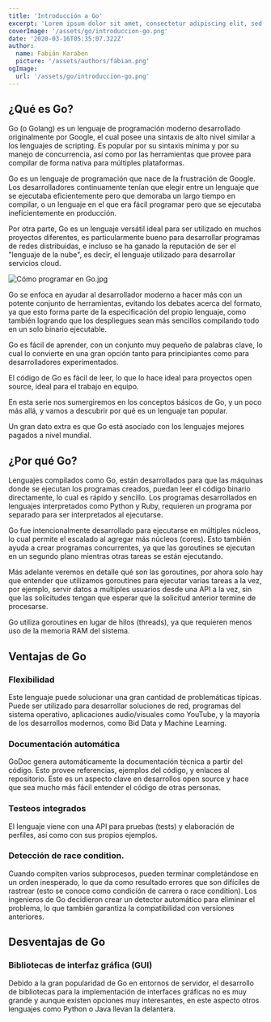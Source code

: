 ```yaml
---
title: 'Introducción a Go'
excerpt: 'Lorem ipsum dolor sit amet, consectetur adipiscing elit, sed do eiusmod tempor incididunt ut labore et dolore magna aliqua. Praesent elementum facilisis leo vel fringilla est ullamcorper eget. At imperdiet dui accumsan sit amet nulla facilities morbi tempus.'
coverImage: '/assets/go/introduccion-go.png'
date: '2020-03-16T05:35:07.322Z'
author:
  name: Fabián Karaben
  picture: '/assets/authors/fabian.png'
ogImage:
  url: '/assets/go/introduccion-go.png'
---
```


## ¿Qué es Go?

Go (o Golang) es un lenguaje de programación moderno desarrollado originalmente por Google, el cual posee una sintaxis de alto nivel similar a los lenguajes de scripting. Es popular por su sintaxis mínima y por su manejo de concurrencia, así como por las herramientas que provee para compilar de forma nativa para múltiples plataformas.

Go es un lenguaje de programación que nace de la frustración de Google. Los desarrolladores continuamente tenían que elegir entre un lenguaje que se ejecutaba eficientemente pero que demoraba un largo tiempo en compilar, o un lenguaje en el que era fácil programar pero que se ejecutaba ineficientemente en producción.

Por otra parte, Go es un lenguaje versátil ideal para ser utilizado en muchos proyectos diferentes, es particularmente bueno para desarrollar programas de redes distribuidas, e incluso se ha ganado la reputación de ser el "lenguaje de la nube", es decir, el lenguaje utilizado para desarrollar servicios cloud.

![Cómo programar en Go.jpg](https://cdn.hashnode.com/res/hashnode/image/upload/v1639307256505/Zt-e7E8rG.jpeg)

Go se enfoca en ayudar al desarrollador moderno a hacer más con un potente conjunto de herramientas, evitando los debates acerca del formato, ya que esto forma parte de la especificación del propio lenguaje, como también logrando que los despliegues sean más sencillos compilando todo en un solo binario ejecutable.

Go es fácil de aprender, con un conjunto muy pequeño de palabras clave, lo cual lo convierte en una gran opción tanto para principiantes como para desarrolladores experimentados.

El código de Go es fácil de leer, lo que lo hace ideal para proyectos open source, ideal para el trabajo en equipo.

En esta serie nos sumergiremos en los conceptos básicos de Go, y un poco más allá, y vamos a descubrir por qué es un lenguaje tan popular.

Un gran dato extra es que Go está asociado con los lenguajes mejores pagados a nivel mundial.

## ¿Por qué Go?

Lenguajes compilados como Go, están desarrollados para que las máquinas donde se ejecutan los programas creados, puedan leer el código binario directamente, lo cual es rápido y sencillo. Los programas desarrollados en lenguajes interpretados como Python y Ruby, requieren un programa por separado para ser interpretados al ejecutarse.

Go fue intencionalmente desarrollado para ejecutarse en múltiples núcleos, lo cual permite el escalado al agregar más núcleos (cores). Esto también ayuda a crear programas concurrentes, ya que las goroutines se ejecutan en un segundo plano mientras otras tareas se están ejecutando.

Más adelante veremos en detalle qué son las goroutines, por ahora solo hay que entender que utilizamos goroutines para ejecutar varias tareas a la vez, por ejemplo, servir datos a múltiples usuarios desde una API a la vez, sin que las solicitudes tengan que esperar que la solicitud anterior termine de procesarse.

Go utiliza goroutines en lugar de hilos (threads), ya que requieren menos uso de la memoria RAM del sistema.

## Ventajas de Go

### Flexibilidad

Este lenguaje puede solucionar una gran cantidad de problemáticas típicas. Puede ser utilizado para desarrollar soluciones de red, programas del sistema operativo, aplicaciones audio/visuales como YouTube, y la mayoría de los desarrollos modernos, como Bid Data y Machine Learning.

### Documentación automática

GoDoc genera automáticamente la documentación técnica a partir del código. Esto provee referencias, ejemplos del código, y enlaces al repositorio. Este es un aspecto clave en desarrollos open source y hace que sea mucho más fácil entender el código de otras personas.

### Testeos integrados

El lenguaje viene con una API para pruebas (tests) y elaboración de perfiles, así como con sus propios ejemplos.

### Detección de race condition.

Cuando compiten varios subprocesos, pueden terminar completándose en un orden inesperado, lo que da como resultado errores que son difíciles de rastrear (esto se conoce como condición de carrera o race condition). Los ingenieros de Go decidieron crear un detector automático para eliminar el problema, lo que también garantiza la compatibilidad con versiones anteriores.

## Desventajas de Go

### Bibliotecas de interfaz gráfica (GUI)

Debido a la gran popularidad de Go en entornos de servidor, el desarrollo de bibliotecas para la implementación de interfaces gráficas no es muy grande y aunque existen opciones muy interesantes, en este aspecto otros lenguajes como Python o Java llevan la delantera.
